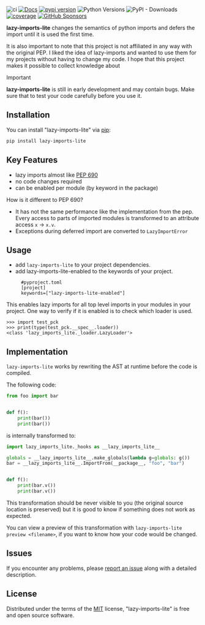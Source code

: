 <!-- -8<- [start:Header] -->


![ci](https://github.com/15r10nk/lazy-imports-lite/actions/workflows/ci.yml/badge.svg?branch=main)
[![Docs](https://img.shields.io/badge/docs-mkdocs-green)](https://15r10nk.github.io/lazy-imports-lite/)
[![pypi version](https://img.shields.io/pypi/v/lazy-imports-lite.svg)](https://pypi.org/project/lazy-imports-lite/)
![Python Versions](https://img.shields.io/pypi/pyversions/lazy-imports-lite)
![PyPI - Downloads](https://img.shields.io/pypi/dw/lazy-imports-lite)
[![coverage](https://img.shields.io/badge/coverage-100%25-blue)](https://15r10nk.github.io/lazy-imports-lite/contributing/#coverage)
[![GitHub Sponsors](https://img.shields.io/github/sponsors/15r10nk)](https://github.com/sponsors/15r10nk)

<!-- -8<- [end:Header] -->

**lazy-imports-lite** changes the semantics of python imports and defers the import until it is used the first time.

It is also important to note that this project is not affiliated in any way with the original PEP.
I liked the idea of lazy-imports and wanted to use them for my projects without having to change my code.
I hope that this project makes it possible to collect knowledge about


> [!IMPORTANT]
> **lazy-imports-lite** is still in early development and may contain bugs.
> Make sure that to test your code carefully before you use it.

## Installation


You can install "lazy-imports-lite" via [pip](https://pypi.org/project/pip/):

``` bash
pip install lazy-imports-lite
```


## Key Features

- lazy imports almost like [PEP 690](https://peps.python.org/pep-0690)
- no code changes required
- can be enabled per module (by keyword in the package)

How is it different to PEP 690?

- It has not the same performance like the implementation from the pep. Every access to parts of imported modules is transformed to an attribute access `x` -> `x.v`.
- Exceptions during deferred import are converted to `LazyImportError`


## Usage

- add `lazy-imports-lite` to your project dependencies.
- add lazy-imports-lite-enabled to the keywords of your project.
  ```
    #pyproject.toml
    [project]
    keywords=["lazy-imports-lite-enabled"]
  ```

This enables lazy imports for all top level imports in your modules in your project.
One way to verify if it is enabled is to check which loader is used.

``` pycon
>>> import test_pck
>>> print(type(test_pck.__spec__.loader))
<class 'lazy_imports_lite._loader.LazyLoader'>
```

## Implementation

`lazy-imports-lite` works by rewriting the AST at runtime before the code is compiled.

The following code:
``` python
from foo import bar


def f():
    print(bar())
    print(bar())
```

is internally transformed to:

``` python
import lazy_imports_lite._hooks as __lazy_imports_lite__

globals = __lazy_imports_lite__.make_globals(lambda g=globals: g())
bar = __lazy_imports_lite__.ImportFrom(__package__, "foo", "bar")


def f():
    print(bar.v())
    print(bar.v())
```

This transformation should be never visible to you (the original source location is preserved) but it is good to know if something does not work as expected.

You can view a preview of this transformation with `lazy-imports-lite preview <filename>`, if you want to know how your code would be changed.


<!-- -8<- [start:Feedback] -->
## Issues

If you encounter any problems, please [report an issue](https://github.com/15r10nk/lazy-imports-lite/issues) along with a detailed description.
<!-- -8<- [end:Feedback] -->

## License

Distributed under the terms of the [MIT](http://opensource.org/licenses/MIT) license, "lazy-imports-lite" is free and open source software.
